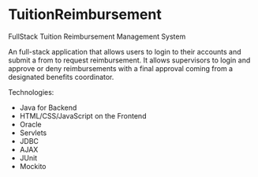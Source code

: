 # TuitionReimbursement
FullStack Tuition Reimbursement Management System

An full-stack application that allows users to login to their accounts and 
submit a from to request reimbursement. It allows supervisors to login and
approve or deny reimbursements with a final approval coming from a designated
benefits coordinator. 

Technologies:

* Java for Backend
* HTML/CSS/JavaScript on the Frontend
* Oracle
* Servlets
* JDBC
* AJAX
* JUnit
* Mockito
